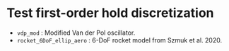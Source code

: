 # Test first-order hold discretization

- `vdp_mod` : Modified Van der Pol oscillator.
- `rocket_6DoF_ellip_aero` : 6-DoF rocket model from Szmuk et al. 2020.